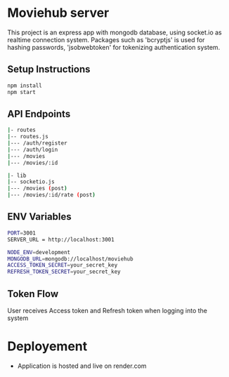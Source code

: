 # Moviehub server

This project is an express app with mongodb database, using socket.io as realtime connection system.
Packages such as 'bcryptjs' is used for hashing passwords, 'jsobwebtoken' for tokenizing authentication system.

## Setup Instructions
```bash
npm install
npm start
```

## API Endpoints
```bash
|- routes
|-- routes.js
|--- /auth/register
|--- /auth/login
|--- /movies
|--- /movies/:id

|- lib
|-- socketio.js
|--- /movies (post)
|--- /movies/:id/rate (post)
```

## ENV Variables
```bash
PORT=3001
SERVER_URL = http://localhost:3001

NODE_ENV=development
MONGODB_URL=mongodb://localhost/moviehub
ACCESS_TOKEN_SECRET=your_secret_key
REFRESH_TOKEN_SECRET=your_secret_key
```

## Token Flow
User receives Access token and Refresh token when logging into the system

# Deployement
- Application is hosted and live on render.com